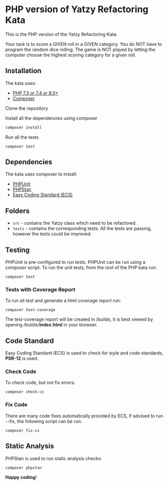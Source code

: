 # PHP version of Yatzy Refactoring Kata

This is the PHP version of the Yatzy Refactoring Kata.

Your task is to score a GIVEN roll in a GIVEN category. You do NOT have to program the random dice rolling.
The game is NOT played by letting the computer choose the highest scoring category for a given roll.

## Installation

The kata uses:

- [PHP 7.3 or 7.4 or 8.0+](https://www.php.net/downloads.php)
- [Composer](https://getcomposer.org)

Clone the repository

Install all the dependencies using composer

```sh
composer install
```

Run all the tests

```shell script
composer test
```

## Dependencies

The kata uses composer to install:

- [PHPUnit](https://phpunit.de/)
- [PHPStan](https://github.com/phpstan/phpstan)
- [Easy Coding Standard (ECS)](https://github.com/symplify/easy-coding-standard)

## Folders

- `src` - contains the Yatzy class which need to be refactored.
- `tests` - contains the corresponding tests. All the tests are passing, however the tests could be improved.

## Testing

PHPUnit is pre-configured to run tests. PHPUnit can be run using a composer script. To run the unit tests, from the root
of the PHP kata run:

```shell script
composer test
```

### Tests with Coverage Report

To run all test and generate a html coverage report run:

```shell script
composer test-coverage
```

The test-coverage report will be created in /builds, it is best viewed by opening /builds/**index.html** in your browser.

## Code Standard

Easy Coding Standard (ECS) is used to check for style and code standards, **PSR-12** is used.

### Check Code

To check code, but not fix errors:

```shell script
composer check-cs
```

### Fix Code

There are many code fixes automatically provided by ECS, if advised to run --fix, the following script can be run:

```shell script
composer fix-cs
```

## Static Analysis

PHPStan is used to run static analysis checks:

```shell script
composer phpstan
```

**Happy coding**!
